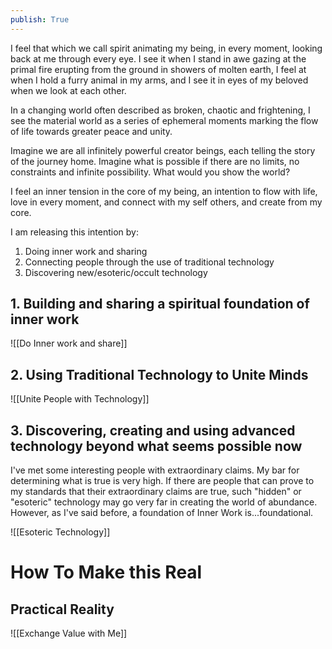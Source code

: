 ```yaml
---
publish: True
---
```


I feel that which we call spirit animating my being, in every moment, looking back at me through every eye. I see it when I stand in awe gazing at the primal fire erupting from the ground in showers of molten earth, I feel at when I hold a furry animal in my arms, and I see it in eyes of my beloved when we look at each other.

In a changing world often described as broken, chaotic and frightening, I see the material world as a series of ephemeral moments marking the flow of life towards greater peace and unity.

Imagine we are all infinitely powerful creator beings, each telling the story of the journey home. Imagine what is possible if there are no limits, no constraints and infinite possibility. What would you show the world?

I feel an inner tension in the core of my being, an intention to flow with life, love in every moment, and connect with my self others, and create from my core.

I am releasing this intention by:

1. Doing inner work and sharing
2. Connecting people through the use of traditional technology
3. Discovering new/esoteric/occult technology



## 1. Building and sharing a spiritual foundation of inner work
![[Do Inner work and share]]

## 2. Using Traditional Technology to Unite Minds

![[Unite People with Technology]]


## 3. Discovering, creating and using advanced technology beyond what seems possible now
I've met some interesting people with extraordinary claims. My bar for determining what is true is very high. If there are people that can prove to my standards that their extraordinary claims are true, such "hidden" or "esoteric" technology may go very far in creating the world of abundance. However, as I've said before, a foundation of Inner Work is...foundational.


![[Esoteric Technology]]


# How To Make this Real
## Practical Reality


![[Exchange Value with Me]]




